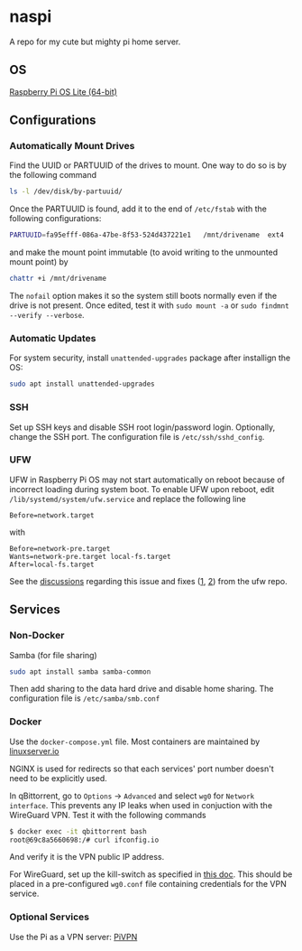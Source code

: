 # naspi
A repo for my cute but mighty pi home server.

## OS
[Raspberry Pi OS Lite (64-bit)](https://www.raspberrypi.com/software/operating-systems/)

## Configurations

### Automatically Mount Drives
Find the UUID or PARTUUID of the drives to mount. One way to do so is by the following command
```bash
ls -l /dev/disk/by-partuuid/
```
Once the PARTUUID is found, add it to the end of `/etc/fstab` with the following configurations:
```bash
PARTUUID=fa95efff-086a-47be-8f53-524d437221e1	/mnt/drivename	ext4	defaults,noatime,nofail 0	0
```
and make the mount point immutable (to avoid writing to the unmounted mount point) by
```bash
chattr +i /mnt/drivename
```
The `nofail` option makes it so the system still boots normally even if the drive is not present. Once edited, test it with `sudo mount -a` or `sudo findmnt --verify --verbose`.

### Automatic Updates
For system security, install `unattended-upgrades` package after installign the OS:
```bash
sudo apt install unattended-upgrades
```

### SSH
Set up SSH keys and disable SSH root login/password login. Optionally, change the SSH port.
The configuration file is `/etc/ssh/sshd_config`.

### UFW
UFW in Raspberry Pi OS may not start automatically on reboot because of incorrect loading during system boot.
To enable UFW upon reboot, edit `/lib/systemd/system/ufw.service` and replace the following line
```
Before=network.target
```
with
```
Before=network-pre.target
Wants=network-pre.target local-fs.target
After=local-fs.target
```
See the [discussions](https://askubuntu.com/a/1040584) regarding this issue and fixes
([1](https://git.launchpad.net/ufw/commit/?id=b3b831af27e7325085d91f42688620c13640f8f9), 
 [2](https://git.launchpad.net/ufw/commit/?id=66457982870852f59a498039f2131764851226d3)) from the ufw repo.

## Services

### Non-Docker
Samba (for file sharing)
```bash
sudo apt install samba samba-common
```
Then add sharing to the data hard drive and disable home sharing.
The configuration file is `/etc/samba/smb.conf`



### Docker
Use the `docker-compose.yml` file.
Most containers are maintained by [linuxserver.io](https://fleet.linuxserver.io/)

NGINX is used for redirects so that each services' port number doesn't need to be explicitly used.
<!-- See [this doc](./nginx.md) for more details about configuring NGINX. -->

In qBittorrent, go to `Options` -> `Advanced` and select `wg0` for `Network interface`.
This prevents any IP leaks when used in conjuction with the WireGuard VPN. Test it with the following commands
```bash
$ docker exec -it qbittorrent bash
root@69c8a5660698:/# curl ifconfig.io
```
And verify it is the VPN public IP address.

For WireGuard, set up the kill-switch as specified in [this doc](./wg-killswitch.md).
This should be placed in a pre-configured `wg0.conf` file containing credentials for the VPN service.

### Optional Services
Use the Pi as a VPN server: [PiVPN](https://www.pivpn.io/)
